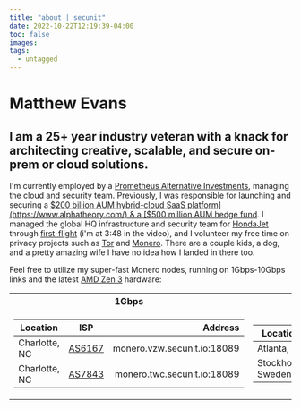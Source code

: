 ```yaml
---
title: "about | secunit"
date: 2022-10-22T12:19:39-04:00
toc: false
images:
tags:
  - untagged
---
```


# Matthew Evans
## I am a 25+ year industry veteran with a knack for architecting creative, scalable, and secure on-prem or cloud solutions.  


I'm currently employed by a [Prometheus Alternative Investments](https://prometheusalts.com/), managing the cloud and security team. Previously, I was responsible for launching and securing a [$200 billion AUM hybrid-cloud SaaS platform](https://www.alphatheory.com/) & a [$500 million AUM hedge fund](https://centerbook.com/). I managed the global HQ infrastructure and security team for [HondaJet](https://www.hondajet.com/) through [first-flight](https://global.honda/newsroom/worldnews/2010/c101221FAA-Conforming-HondaJet.html) (i'm at 3:48 in the video), and I volunteer my free time on privacy projects such as [Tor](https://www.torproject.org/) and [Monero](https://www.getmonero.org/). There are a couple kids, a dog, and a pretty amazing wife I have no idea how I landed in there too.

Feel free to utilize my super-fast Monero nodes, running on 1Gbps-10Gbps links and the latest [AMD Zen 3](https://www.amd.com/en/products/cpu/amd-ryzen-9-5950x#product-specs) hardware:

<table style="width:100%">
<tr>
<th>1Gbps</th><th>10Gbps+</th>
</tr>
<tr>
<td>

| Location | ISP | Address |
| --- | --- | ----: |
| Charlotte, NC | [AS6167](https://bgp.he.net/AS6167) | monero.vzw.secunit.io:18089 |
| Charlotte, NC | [AS7843](https://bgp.he.net/AS7843) | monero.twc.secunit.io:18089 |

</td>
<td>

| Location | ISP | Address |
| --- | --- | ----: |
| Atlanta, GA | [AS20473](https://bgp.he.net/AS20473) | monero.atl.secunit.io:18089 |
| Stockholm, Sweden | [AS20473](https://bgp.he.net/AS20473) | monero.se.secunit.io:18089 |

</td>
</tr>
</table>
